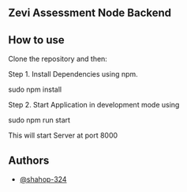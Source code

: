 ## Zevi Assessment Node Backend

## How to use

Clone the repository and then:

Step 1. Install Dependencies using npm.

sudo npm install

Step 2. Start Application in development mode using 

sudo npm run start 

This will start Server at port 8000





## Authors

- [@shahop-324](https://www.github.com/shahop-324)

